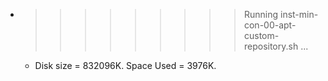 * >>>>>>>>> Running inst-min-con-00-apt-custom-repository.sh ...
  * Disk size = 832096K. Space Used = 3976K.
